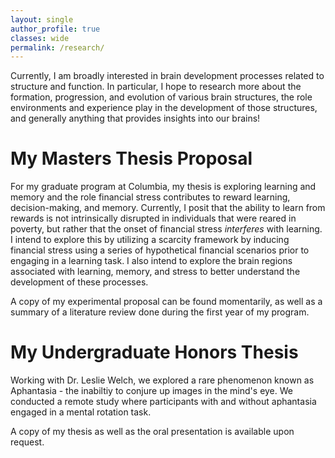 ```yaml
---
layout: single
author_profile: true
classes: wide
permalink: /research/
---
```


Currently, I am broadly interested in brain development processes related to structure and function. In particular, I hope to research more about the formation, progression, and evolution of various brain structures, the role environments and experience play in the development of those structures, and generally anything that provides insights into our brains!

# My Masters Thesis Proposal

For my graduate program at Columbia, my thesis is exploring learning and memory and the role financial stress contributes to reward learning, decision-making, and memory. Currently, I posit that the ability to learn from rewards is not intrinsically disrupted in individuals that were reared in poverty, but rather that the onset of financial stress *interferes* with learning. I intend to explore this by utilizing a scarcity framework by inducing financial stress using a series of hypothetical financial scenarios prior to engaging in a learning task. I also intend to explore the brain regions associated with learning, memory, and stress to better understand the development of these processes. 

A copy of my experimental proposal can be found momentarily, as well as a summary of a literature review done during the first year of my program.

# My Undergraduate Honors Thesis 

Working with Dr. Leslie Welch, we explored a rare phenomenon known as Aphantasia - the inabiltiy to conjure up images in the mind's eye. We conducted a remote study where participants with and without aphantasia engaged in a mental rotation task. 

A copy of my thesis as well as the oral presentation is available upon request. 
